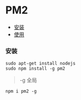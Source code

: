 # PM2

* [安装](#安装)
* [使用](#使用)

### 安装
```
sudo apt-get install nodejs
sudo npm install -g pm2
```
> -g 全局

```
npm i pm2 -g
```
